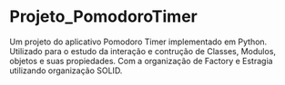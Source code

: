 # Projeto_PomodoroTimer
Um projeto do aplicativo Pomodoro Timer implementado em Python. Utilizado para o estudo da interação e contrução de Classes, Modulos, objetos e suas propiedades. Com a organização de Factory e Estragia utilizando organização SOLID.
